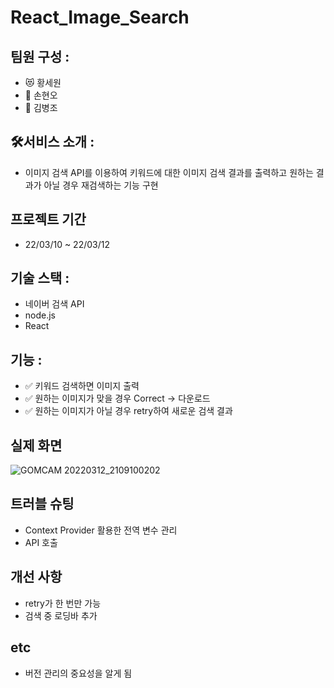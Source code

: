 # React_Image_Search

## 팀원 구성 :

+ 😻 황세원
+ 🐰 손현오
+ 🐶 김병조

## 🛠️서비스 소개 : 
+ 이미지 검색 API를 이용하여 키워드에 대한 이미지 검색 결과를 출력하고 원하는 결과가 아닐 경우 재검색하는 기능 구현

## 프로젝트 기간
+ 22/03/10 ~ 22/03/12

## 기술 스택 :
+ 네이버 검색 API
+ node.js
+ React

## 기능 :

+ ✅ 키워드 검색하면 이미지 출력
+ ✅ 원하는 이미지가 맞을 경우 Correct -> 다운로드
+ ✅ 원하는 이미지가 아닐 경우 retry하여 새로운 검색 결과 

## 실제 화면
![GOMCAM 20220312_2109100202](https://user-images.githubusercontent.com/57746855/158017475-82f44197-00c2-4f71-becd-27bda9d321c7.gif)

## 트러블 슈팅
+ Context Provider 활용한 전역 변수 관리
+ API 호출

## 개선 사항
+ retry가 한 번만 가능
+ 검색 중 로딩바 추가

## etc
+ 버전 관리의 중요성을 알게 됨
